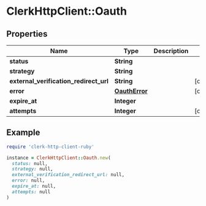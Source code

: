 # ClerkHttpClient::Oauth

## Properties

| Name | Type | Description | Notes |
| ---- | ---- | ----------- | ----- |
| **status** | **String** |  |  |
| **strategy** | **String** |  |  |
| **external_verification_redirect_url** | **String** |  | [optional] |
| **error** | [**OauthError**](OauthError.md) |  | [optional] |
| **expire_at** | **Integer** |  |  |
| **attempts** | **Integer** |  | [optional] |

## Example

```ruby
require 'clerk-http-client-ruby'

instance = ClerkHttpClient::Oauth.new(
  status: null,
  strategy: null,
  external_verification_redirect_url: null,
  error: null,
  expire_at: null,
  attempts: null
)
```

